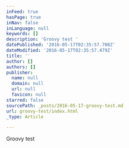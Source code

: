 ```yaml
---
inFeed: true
hasPage: true
inNav: false
inLanguage: null
keywords: []
description: 'Groovy test '
datePublished: '2016-05-17T02:35:57.708Z'
dateModified: '2016-05-17T02:35:57.479Z'
title: ''
author: []
authors: []
publisher:
  name: null
  domain: null
  url: null
  favicon: null
starred: false
sourcePath: _posts/2016-05-17-groovy-test.md
url: groovy-test/index.html
_type: Article

---
```

Groovy test